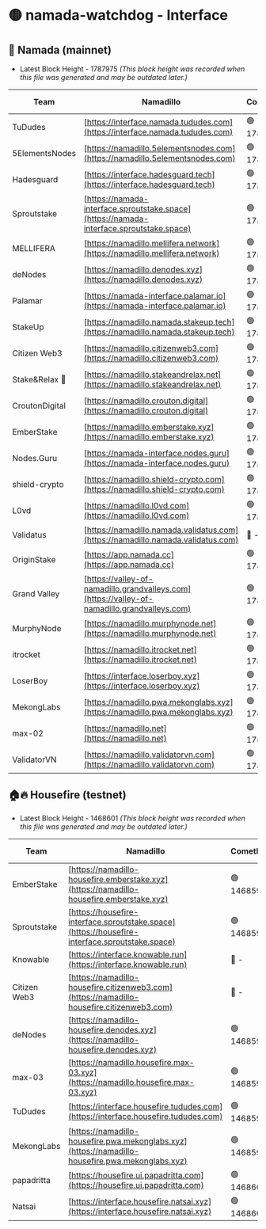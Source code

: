 # 🟡 namada-watchdog - Interface

## 🚀 Namada (mainnet)
- Latest Block Height - 1787975 *(This block height was recorded when this file was generated and may be outdated later.)*

| Team | Namadillo | CometBFT | Indexer | MASP Indexer |
|-|-|-|-|-|
| TuDudes | [https://interface.namada.tududes.com](https://interface.namada.tududes.com) | 🟢 1787953 | 🟢 1787952 | 🟢 1787952 |
| 5ElementsNodes | [https://namadillo.5elementsnodes.com](https://namadillo.5elementsnodes.com) | 🟢 1787953 | 🟢 1787953 | 🟢 1787953 |
| Hadesguard | [https://interface.hadesguard.tech](https://interface.hadesguard.tech) | 🟢 1787954 | 🟢 1787954 | 🟢 1787954 |
| Sproutstake | [https://namada-interface.sproutstake.space](https://namada-interface.sproutstake.space) | 🟢 1787955 | 🟢 1787955 | 🟢 1787955 |
| MELLIFERA | [https://namadillo.mellifera.network](https://namadillo.mellifera.network) | 🟢 1787956 | 🟢 1787956 | 🟢 1787956 |
| deNodes | [https://namadillo.denodes.xyz](https://namadillo.denodes.xyz) | 🟢 1787957 | 🟢 1787957 | 🟢 1787957 |
| Palamar | [https://namada-interface.palamar.io](https://namada-interface.palamar.io) | 🟢 1787958 | 🟢 1787958 | 🟢 1787958 |
| StakeUp | [https://namadillo.namada.stakeup.tech](https://namadillo.namada.stakeup.tech) | 🟢 1787959 | 🟢 1787959 | 🟢 1787959 |
| Citizen Web3 | [https://namadillo.citizenweb3.com](https://namadillo.citizenweb3.com) | 🟢 1787960 | 🟢 1787959 | 🟢 1787959 |
| Stake&Relax 🦥 | [https://namadillo.stakeandrelax.net](https://namadillo.stakeandrelax.net) | 🟢 1787960 | 🟢 1787960 | 🟢 1787960 |
| CroutonDigital | [https://namadillo.crouton.digital](https://namadillo.crouton.digital) | 🟢 1787961 | 🔴 1338918 | 🟢 1787961 |
| EmberStake | [https://namadillo.emberstake.xyz](https://namadillo.emberstake.xyz) | 🟢 1787962 | 🟢 1787962 | 🟢 1787962 |
| Nodes.Guru | [https://namada-interface.nodes.guru](https://namada-interface.nodes.guru) | 🟢 1787962 | 🟢 1787962 | 🟢 1787963 |
| shield-crypto | [https://namadillo.shield-crypto.com](https://namadillo.shield-crypto.com) | 🟢 1787963 | 🟢 1787963 | 🟢 1787963 |
| L0vd | [https://namadillo.l0vd.com](https://namadillo.l0vd.com) | 🟢 1787964 | 🟢 1787963 | 🟢 1787964 |
| Validatus | [https://namadillo.namada.validatus.com](https://namadillo.namada.validatus.com) | 🔴 - | 🔴 - | 🔴 - |
| OriginStake | [https://app.namada.cc](https://app.namada.cc) | 🟢 1787970 | 🟢 1787970 | 🟢 1787970 |
| Grand Valley | [https://valley-of-namadillo.grandvalleys.com](https://valley-of-namadillo.grandvalleys.com) | 🟢 1787971 | 🟢 1787970 | 🟢 1787970 |
| MurphyNode | [https://namadillo.murphynode.net](https://namadillo.murphynode.net) | 🟢 1787971 | 🟢 1787971 | 🔴 - |
| itrocket | [https://namadillo.itrocket.net](https://namadillo.itrocket.net) | 🟢 1787972 | 🟢 1787972 | 🔴 1687505 |
| LoserBoy | [https://interface.loserboy.xyz](https://interface.loserboy.xyz) | 🟢 1787973 | 🟢 1787972 | 🔴 - |
| MekongLabs | [https://namadillo.pwa.mekonglabs.xyz](https://namadillo.pwa.mekonglabs.xyz) | 🟢 1787974 | 🟢 1787973 | 🟢 1787973 |
| max-02 | [https://namadillo.net](https://namadillo.net) | 🟢 1787974 | 🟢 1787974 | 🟢 1787974 |
| ValidatorVN | [https://namadillo.validatorvn.com](https://namadillo.validatorvn.com) | 🟢 1787975 | 🟢 1787974 | 🟢 1787974 |

## 🏠🔥 Housefire (testnet)
- Latest Block Height - 1468601 *(This block height was recorded when this file was generated and may be outdated later.)*

| Team | Namadillo | CometBFT | Indexer | MASP Indexer |
|-|-|-|-|-|
| EmberStake | [https://namadillo-housefire.emberstake.xyz](https://namadillo-housefire.emberstake.xyz) | 🟢 1468591 | 🟢 1468591 | 🔴 - |
| Sproutstake | [https://housefire-interface.sproutstake.space](https://housefire-interface.sproutstake.space) | 🟢 1468593 | 🟢 1468593 | 🟢 1468593 |
| Knowable | [https://interface.knowable.run](https://interface.knowable.run) | 🔴 - | 🔴 - | 🔴 - |
| Citizen Web3 | [https://namadillo-housefire.citizenweb3.com](https://namadillo-housefire.citizenweb3.com) | 🔴 - | 🔴 - | 🔴 - |
| deNodes | [https://namadillo-housefire.denodes.xyz](https://namadillo-housefire.denodes.xyz) | 🟢 1468596 | 🟢 1468596 | 🟢 1468596 |
| max-03 | [https://namadillo.housefire.max-03.xyz](https://namadillo.housefire.max-03.xyz) | 🟢 1468597 | 🟢 1468597 | 🟢 1468597 |
| TuDudes | [https://interface.housefire.tududes.com](https://interface.housefire.tududes.com) | 🟢 1468598 | 🟢 1468597 | 🟢 1468598 |
| MekongLabs | [https://namadillo-housefire.pwa.mekonglabs.xyz](https://namadillo-housefire.pwa.mekonglabs.xyz) | 🟢 1468598 | 🟢 1468598 | 🔴 - |
| papadritta | [https://housefire.ui.papadritta.com](https://housefire.ui.papadritta.com) | 🟢 1468600 | 🟢 1468600 | 🟢 1468600 |
| Natsai | [https://interface.housefire.natsai.xyz](https://interface.housefire.natsai.xyz) | 🟢 1468601 | 🟢 1468601 | 🟢 1468601 |

